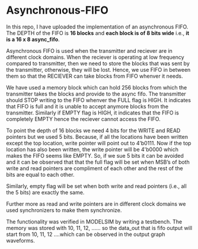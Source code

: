 # Asynchronous-FIFO

In this repo, I have uploaded the implementation of an asynchronous FIFO. The DEPTH of the FIFO is **16 blocks** and **each block is of 8 bits wide** i.e., **it is a 16 x 8 async_fifo**.

Asynchronous FIFO is used when the transmitter and reciever are in different clock domains. When the reciever is operating at low frequency compared to transmitter, then we need to store the blocks that was sent by the transmitter, otherwise, they will be lost. Hence, we use FIFO in between them so that the RECIEVER can take blocks from FIFO whenver it needs.

We have used a memory block which can hold 256 blocks from which the transmitter takes the blocks and provide to the async fifo. The transmitter should STOP writing to the FIFO whenver the FULL flag is HIGH. It indicates that FIFO is full and it is unable to accept anymore blocks from the transmitter. Similarly if EMPTY flag is HIGH, it indicates that the FIFO is completely EMPTY hence the reciever cannot access the FIFO. 

To point the depth of 16 blocks we need 4 bits for the WRITE and READ pointers but we used 5 bits. Because, if all the locations have been written except the top location, write pointer will point out to 4’b0111. Now if the top location has also been written, the write pointer will be 4'b0000 which makes the FIFO seems like EMPTY. So, if we sue 5 bits it can be avoided and it can be observed that that the full flag will be set when MSB’s of both write and read pointers are compliment of each other and the rest of the bits are equal to each other. 

Similarly, empty flag will be set when both write and read pointers (i.e., all the 5 bits) are exactly the same.

Further more as read and write pointers are in different clock domains we used synchronizers to make them synchronize.

The functionality was verified in MODELSIM by writing a testbench. The memory was stored with 10, 11, 12, ...... so the data_out that is fifo output will start from 10, 11, 12 ....which can be observed in the output graph waveforms.
